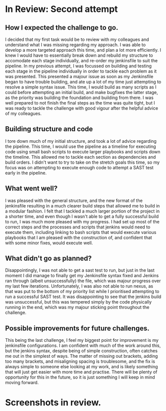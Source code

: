 # In Review: Second attempt

## How I expected the challenge to go.

I decided that my first task would be to review with my colleagues and understand what I was missing regarding my approach. I was able to develop a more targeted approach this time, and plan a lot more efficiently. I knew I would have to essentially break down and rebuild my structure to accomodate each stage individually, and re-order my jenkinsfile to suit the pipeline. In my previous attempt, I was focussed on building and testing each stage in the pipeline individually in order to tackle each problem as it was presented. This presented a majour issue as soon as my Jenkinsfile began to have trouble building, and ate up a lot of my time just attempting to resolve a simple syntax issue. This time, I would build as many scripts as I could before attempting an initial build, and make bugfixes the latter stage, as the priority was building the foundation and building from there. I was well prepared to not finish the final steps as the time was quite tight, but I was ready to tackle the challenge with good vigour after the helpful advice of my colleagues.

## Building structure and code

I tore down much of my initial structure, and took a lot of advice regarding the pipeline. This time, I would use the pipeline as a timeline for executing code using small bash scripts to execute larger playbooks and scripts down the timeline. This allowed me to tackle each section as dependencies and build orders. I didn't want to try to take on the stretch goals this time, so my focus was on attempting to execute enough code to attempt a SAST test early in the pipeline.

## What went well?

I was pleased with the general structure, and the new format of the jenkinsfile resulting in a much clearer build steps that allowed me to build in a modular fashion. I felt that I tackled a much larger portion of the project in a shorter time, and even though I wasn't able to get a fully successful build to run, I was much more pleased with my progress. I had set up most of the correct steps and the processes and scripts that jenkins would need to execute them, including linking to bash scripts that would execute various playbooks that I am pleased with the construction of, and confident that with some minor fixes, would execute well.


## What didn't go as planned?

Disappointingly, I was not able to get a sast test to run, but just in the last moment I did manage to finally get my Jenkinsfile syntax fixed and Jenkins ran through (albeit unsuccessfully) the file, which was majour progress over my last few iterations. Unfortunately, I was also not able to run nexus, as that was put to the bottom of my priority list while I prioritised attempting to run a successful SAST test. It was disappointing to see that the jenkins build was unsuccessful, but this was tempered simply by the code physically running in the end, which was my majour sticking point throughout the challenge.


## Possible improvements for future challenges.

This being the last challenge, I feel my biggest point for improvement is my jenkinsfile configurations. I am confident with much of the work around this, but the jenkins syntax, despite being of simple construction, often catches me out in the simplest of ways. The matter of missing out brackets, adding too many brackets, and misaligning spacing is troublesome, and the fix is always simple to someone else looking at my work, and is likely something that will just get easier with more time and practise. There will be plenty of opportunity for this in the future, so it is just something I will keep in mind moving forward.

# Screenshots in review.

